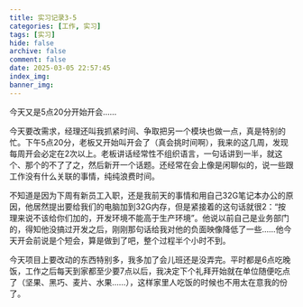 ```yaml
---
title: 实习记录3-5
categories: [工作, 实习]
tags: [实习]
hide: false
archive: false
comment: false
date: 2025-03-05 22:57:45
index_img:
banner_img:
---
```


今天又是5点20分开始开会……

<!-- more -->

今天要改需求，经理还叫我抓紧时间、争取把另一个模块也做一点，真是特别的忙。下午5点20分，老板又开始叫开会了（真会挑时间啊），我来的这几周，发现每周开会必定在2次以上。老板讲话经常性不组织语言，一句话讲到一半，就这个、那个的不了了之，然后新开一个话题。还经常在会上像是闲聊似的，说一些跟工作没有什么关联的事情，纯纯浪费时间。

不知道是因为下周有新员工入职，还是我前天的事情和用自己32G笔记本办公的原因，他居然提出要给我们的电脑加到32G内存，但是紧接着的这句话就很2：“按理来说不该给你们加的，开发环境不能高于生产环境”。他说以前自己是业务部门的，得知他没搞过开发之后，刚刚那句话给我对他的负面映像降低了一些……他今天开会前说是个短会，算是做到了吧，整个过程半个小时不到。

今天项目上要改动的东西特别多，我多加了会儿班还是没弄完。平时都是6点吃晚饭，工作之后每天到家都至少要7点以后，我决定下个礼拜开始就在单位随便吃点了（坚果、黑巧、麦片、水果……），这样家里人吃饭的时候也不用太在意我的份了。
